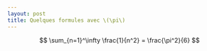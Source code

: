 ```yaml
---
layout: post
title: Quelques formules avec \(\pi\)
---
```


$$ \sum_{n=1}^\infty \frac{1}{n^2} = \frac{\pi^2}{6} $$


